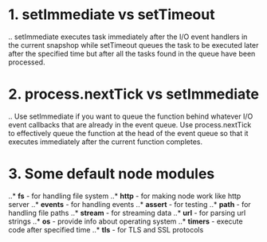 # 1. setImmediate vs setTimeout
.. setImmediate executes task immediately after the I/O event handlers in the current snapshop while setTimeout queues the task to be executed later after the specified time but after all the tasks found in the queue have been processed.

# 2. process.nextTick vs setImmediate
.. Use setImmediate if you want to queue the function behind whatever I/O event callbacks that are already in the event queue. Use process.nextTick to effectively queue the function at the head of the event queue so that it executes immediately after the current function completes.

# 3. Some default node modules

..* **fs** - for handling file system
..* **http** - for making node work like http server
..* **events** - for handling events
..* **assert** - for testing
..* **path** - for handling file paths
..* **stream** - for streaming data
..* **url** - for parsing url strings
..* **os** - provide info about operating system
..* **timers** - execute code after specified time
..* **tls** - for TLS and SSL protocols